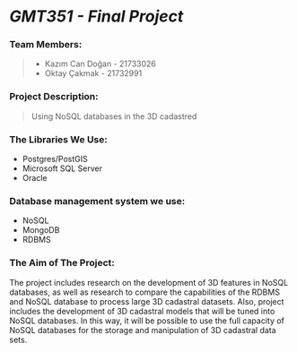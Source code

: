 # *GMT351 - Final Project*

### Team Members:
 > - Kazım Can Doğan - 21733026
 > - Oktay Çakmak - 21732991
 
  
 ### Project Description: 
> Using NoSQL databases in the 3D cadastred

### The Libraries We Use: 
- Postgres/PostGIS 
- Microsoft SQL Server
- Oracle
 ### Database management system  we use:
 - NoSQL
 - MongoDB
 - RDBMS 
 
 ### The Aim of The Project: 
The project includes research on the development of 3D features in NoSQL databases, as well as research to compare the capabilities of the RDBMS and NoSQL database to process large 3D cadastral datasets. Also, project includes the development of 3D cadastral models that will be tuned into NoSQL databases. In this way, it will be possible to use the full capacity of NoSQL databases for the storage and manipulation of 3D cadastral data sets.
 
  

